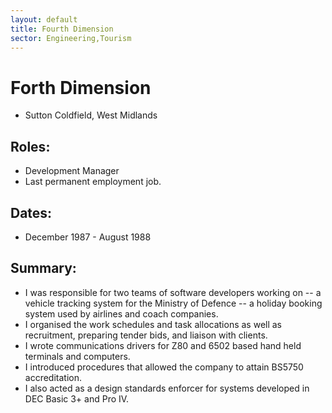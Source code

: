 ```yaml
---
layout: default
title: Fourth Dimension
sector: Engineering,Tourism
---
```

# Forth Dimension
- Sutton Coldfield, West Midlands

## Roles:		
- Development Manager 
- Last permanent employment job.

## Dates: 		
- December 1987 - August 1988

## Summary:
-	I was responsible for two teams of software developers working on 
-- a vehicle tracking system for the Ministry of Defence 
-- a holiday booking system used by airlines and coach companies. 
-	I organised the work schedules and task allocations as well as recruitment, preparing tender bids, and liaison with clients.
-	I wrote communications drivers for Z80 and 6502 based hand held terminals and computers. 
-	I introduced procedures that allowed the company to attain BS5750 accreditation. 
- I also acted as a design standards enforcer for systems developed in DEC Basic 3+ and Pro IV.
